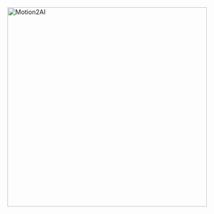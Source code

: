  

<img src="https://user-images.githubusercontent.com/7591107/134465383-a9ca74d4-4c46-4eab-a714-a361104e85aa.png" alt="Motion2AI" width="450"/>
